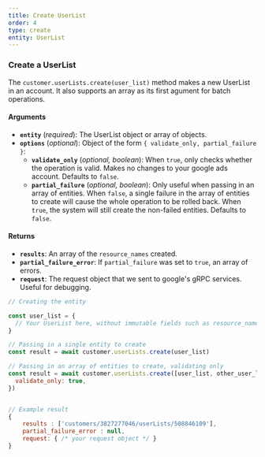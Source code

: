 ```yaml
---
title: Create UserList
order: 4
type: create
entity: UserList
---
```


### Create a UserList

The `customer.userLists.create(user_list)` method makes a new UserList in an account. It also supports an array as its first agument for batch operations.

#### Arguments

- **`entity`** (_required_): The UserList object or array of objects.
- **`options`** (_optional_): Object of the form `{ validate_only, partial_failure }`:
  - **`validate_only`** (_optional, boolean_): When `true`, only checks whether the operation is valid. Makes no changes to your google ads account. Defaults to `false`.
  - **`partial_failure`** (_optional, boolean_): Only useful when passing in an array of entities. When `false`, a single failure in the array of entities to create will cause the whole operation to be rolled back. When `true`, the system will still create the non-failed entities. Defaults to `false`.

#### Returns

- **`results`**: An array of the `resource_names` created.
- **`partial_failure_error`**: If `partial_failure` was set to `true`, an array of errors.
- **`request`**: The request object that we sent to google's gRPC services. Useful for debugging.

```javascript
// Creating the entity

const user_list = {
  // Your UserList here, without immutable fields such as resource_name
}

// Passing in a single entity to create
const result = await customer.userLists.create(user_list)

// Passing in an array of entities to create, validating only
const result = await customer.userLists.create([user_list, other_user_list], {
  validate_only: true,
})
```

```javascript

// Example result
{
	results : ['customers/3827277046/userLists/508846109'],
	partial_failure_error : null,
	request: { /* your request object */ }
}

```

